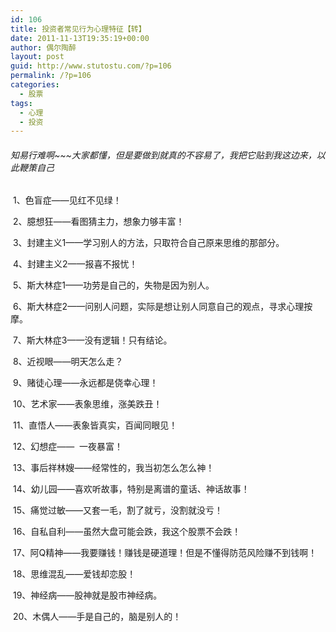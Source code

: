 ```yaml
---
id: 106
title: 投资者常见行为心理特征【转】
date: 2011-11-13T19:35:19+00:00
author: 偶尔陶醉
layout: post
guid: http://www.stutostu.com/?p=106
permalink: /?p=106
categories:
  - 股票
tags:
  - 心理
  - 投资
---
```

###### 知易行难啊~~~大家都懂，但是要做到就真的不容易了，我把它贴到我这边来，以此鞭策自己

 1、色盲症——见红不见绿！

 2、臆想狂——看图猜主力，想象力够丰富！

 3、封建主义1——学习别人的方法，只取符合自己原来思维的那部分。

 4、封建主义2——报喜不报忧！

 5、斯大林症1——功劳是自己的，失物是因为别人。

 6、斯大林症2——问别人问题，实际是想让别人同意自己的观点，寻求心理按摩。

 7、斯大林症3——没有逻辑！只有结论。

 8、近视眼——明天怎么走？

 9、赌徒心理——永远都是侥幸心理！

 10、艺术家——表象思维，涨美跌丑！

 11、直悟人——表象皆真实，百闻同眼见！

 12、幻想症——  一夜暴富！

 13、事后祥林嫂——经常性的，我当初怎么怎么神！

 14、幼儿园——喜欢听故事，特别是离谱的童话、神话故事！

 15、痛觉过敏——又套一毛，割了就亏，没割就没亏！

 16、自私自利——虽然大盘可能会跌，我这个股票不会跌！

 17、阿Q精神——我要赚钱！赚钱是硬道理！但是不懂得防范风险赚不到钱啊！

 18、思维混乱——爱钱却恋股！

 19、神经病——股神就是股市神经病。

 20、木偶人——手是自己的，脑是别人的！

